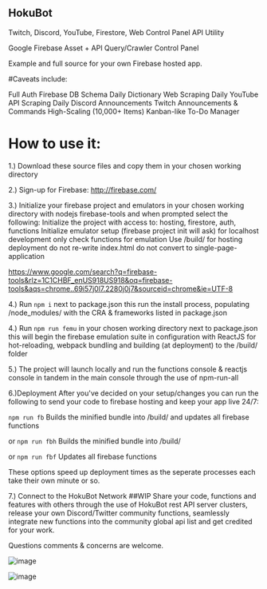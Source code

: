 
## HokuBot

Twitch, Discord, YouTube, Firestore, Web Control Panel API Utility

Google Firebase Asset + API Query/Crawler Control Panel

Example and full source for your own Firebase hosted app.


#Caveats include:

Full Auth Firebase DB Schema
Daily Dictionary Web Scraping
Daily YouTube API Scraping
Daily Discord Announcements
Twitch Announcements & Commands
High-Scaling (10,000+ Items) Kanban-like To-Do Manager 


# How to use it:

1.) Download these source files and copy them in your chosen working directory

2.) Sign-up for Firebase:
http://firebase.com/

3.) Initialize your firebase project and emulators in your chosen working directory with nodejs firebase-tools and when prompted select the following:
Initialize the project with access to: hosting, firestore, auth, functions
Initialize emulator setup (firebase project init will ask) for localhost development only check functions for emulation
Use /build/ for hosting deployment
do not re-write index.html
do not convert to single-page-application

https://www.google.com/search?q=firebase-tools&rlz=1C1CHBF_enUS918US918&oq=firebase-tools&aqs=chrome..69i57j0l7.2280j0j7&sourceid=chrome&ie=UTF-8

4.) Run `npm i` next to package.json
this run the install process, populating /node_modules/ with the CRA & frameworks listed in package.json

4.) Run `npm run femu` in your chosen working directory next to package.json
this will begin the firebase emulation suite in configuration with ReactJS for hot-reloading, webpack bundling and building (at deployment) to the /build/ folder

5.) The project will launch locally and run the functions console & reactjs console in tandem in the main console through the use of npm-run-all 

6.)Deployment
After you've decided on your setup/changes you can run the following to send your code to firebase hosting and keep your app live 24/7:

`npm run fb`
Builds the minified bundle into /build/ and updates all firebase functions

or
`npm run fbh`
Builds the minified bundle into /build/ 

or
`npm run fbf`
Updates all firebase functions

These options speed up deployment times as the seperate processes each take their own minute or so.


7.) Connect to the HokuBot Network ##WIP
Share your code, functions and features with others through the use of HokuBot rest API server clusters, release your own Discord/Twitter community functions, seamlessly integrate new functions into the community global api list and get credited for your work.




Questions comments & concerns are welcome.


![image](https://user-images.githubusercontent.com/6715569/123181437-ffc7da00-d428-11eb-9bd5-57f934f9ef62.png)


![image](https://user-images.githubusercontent.com/6715569/123181483-1d953f00-d429-11eb-93d6-d244d2ec7050.png)
